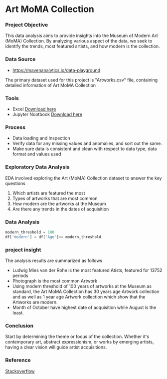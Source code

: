 # Art MoMA Collection

### Project Objective

This data analysis aims to provide insights into the Museum of Modern Art (MoMA) Collection. By analyzing various aspect of the data, we seek to identify the trends, most featured artists, and how modern is the collection.

### Data Source

- https://mavenanalytics.io/data-playground

The primary dataset used for this project is "Artworks.csv" file, containing detailed information of Art MoMA Collection

### Tools

- Excel [Download here](https://microsoft.com)
- Jupyter Nootbook [Download here](https://jupyter.org/.)

### Process 

- Data loading and Inspection
- Verify data for any missing values and anomalies, and sort out the same.
- Make sure data is consistent and clean with respect to data type, data format and values used


### Exploratory Data Analysis

EDA involved exploring the Art (MoMA) Collection dataset to answer the key questions

1.  Which artists are featured the most
2.  Types of artworks that are most common 
3.  How modern are the artworks at the Museum
4.  Are there any trends in the dates of acquisition

### Data Analysis

~~~python
modern_threshold = 100
df['modern'] = df['Age']<= modern_threshold
~~~~


### project insight

The analysis results are summarized as follows

- Ludwig Mies van der Rohe is the most featured Atists, featured for 13752 periods 
- Photograph is the most common Artwork
- Using modern threshold of 100 years of artworks at the Museum as standard, the Art MoMA Collection has 30 years age Artwork collection and as well as 1 year age Artwork 
  collection which show that the Artworks are modern. 
- Month of October have highest date of acquisition while August is the least. 

### Conclusion

Start by determining the theme or focus of the collection. Whether it's contemporary art, abstract expressionism, or works by emerging artists, having a clear vision will guide artist acquisitions.

### Reference

[Stackoverflow](https://stack.com)

